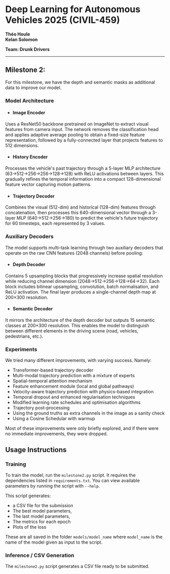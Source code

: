 # Deep Learning for Autonomous Vehicles 2025 (CIVIL-459)  
**Théo Houle**  
**Kelan Solomon**  

**Team: Drunk Drivers**

---
## Milestone 2: 
For this milestone, we have the depth and semantic masks as additional data to improve our model. 

### Model Architecture
- #### Image Encoder
Uses a ResNet50 backbone pretrained on ImageNet to extract visual features from camera input. The network removes the classification head and applies adaptive average pooling to obtain a fixed-size feature representation, followed by a fully-connected layer that projects features to 512 dimensions.
- #### History Encoder
Processes the vehicle's past trajectory through a 5-layer MLP architecture (63→512→256→256→128→128) with ReLU activations between layers. This gradually refines the temporal information into a compact 128-dimensional feature vector capturing motion patterns.
- #### Trajectory Decoder
Combines the visual (512-dim) and historical (128-dim) features through concatenation, then processes this 640-dimensional vector through a 3-layer MLP (640→512→256→180) to predict the vehicle's future trajectory for 60 timesteps, each represented by 3 values.

### Auxiliary Decoders
The model supports multi-task learning through two auxiliary decoders that operate on the raw CNN features (2048 channels) before pooling:

- #### Depth Decoder
Contains 5 upsampling blocks that progressively increase spatial resolution while reducing channel dimension (2048→512→256→128→64→32). Each block includes bilinear upsampling, convolution, batch normalisation, and ReLU activation. The final layer produces a single-channel depth map at 200×300 resolution.

- #### Semantic Decoder
It mirrors the architecture of the depth decoder but outputs 15 semantic classes at 200×300 resolution. This enables the model to distinguish between different elements in the driving scene (road, vehicles, pedestrians, etc.).



### Experiments
We tried many different improvements, with varying success. Namely:
* Transformer-based trajectory decoder
* Multi-modal trajectory prediction with a mixture of experts
* Spatial-temporal attention mechanism
* Feature enhancement module (local and global pathways)
* Velocity-aware trajectory prediction with physics-based integration
* Temporal dropout and enhanced regularisation techniques
* Modified learning rate schedules and optimisation algorithms
* Trajectory post-processing
* Using the ground truths as extra channels in the image as a sanity check
* Using a Cosine Schedular with warmup
  
Most of these improvements were only briefly explored, and if there were no immediate improvements, they were dropped.

## Usage Instructions

### Training

To train the model, run the `milestone2.py` script. It requires the dependencies listed in `requirements.txt`. You can view available parameters by running the script with `--help`.

This script generates:
- a CSV file for the submission
- The best model parameters,
- The last model parameters,
- The metrics for each epoch
- Plots of the loss

These are all saved in the folder `models/model_name` where `model_name` is the name of the model given as input to the script.

### Inference / CSV Generation

The `milestone2.py` script generates a CSV file ready to be submitted.

